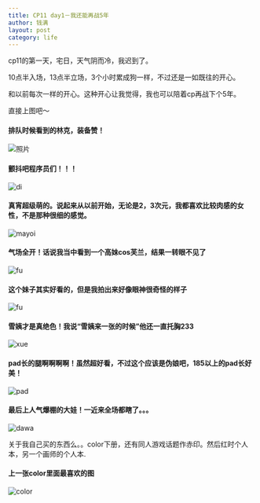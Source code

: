 ```yaml
---
title: CP11 day1－我还能再战5年
author: 钱满
layout: post
category: life
---
```


cp11的第一天，宅日，天气阴而冷，我迟到了。

10点半入场，13点半立场，3个小时累成狗一样，不过还是一如既往的开心。

和以前每次一样的开心。这种开心让我觉得，我也可以陪着cp再战下个5年。

直接上图吧～

#### 排队时候看到的林克，装备赞！

![照片](../img/link.jpg)

#### 颤抖吧程序员们！！！
![di](../img/dilbert.jpg)

#### 真宵超级萌的。说起来从以前开始，无论是2，3次元，我都喜欢比较肉感的女性，不是那种很细的感觉。
![mayoi](../img/mayoi.jpg)

#### 气场全开！话说我当中看到一个高妹cos芙兰，结果一转眼不见了
![fu](../img/nurse.jpg)

#### 这个妹子其实好看的，但是我拍出来好像眼神很奇怪的样子
![fu](../img/wedding.jpg)

#### 雪姨才是真绝色！我说“雪姨来一张的时候”他还一直托胸233
![xue](../img/xueyi.jpg)

#### pad长的腿啊啊啊啊！虽然超好看，不过这个应该是伪娘吧，185以上的pad长好美！
![pad](../img/pad.jpg)

#### 最后上人气爆棚的大娃！一近来全场都瞎了。。。
![dawa](../img/fulu.jpg)

关于我自己买的东西么。。color下册，还有同人游戏话题作赤印。然后红时个人本，另一个画师的个人本.
#### 上一张color里面最喜欢的图
![color](../img/color.jpg)



